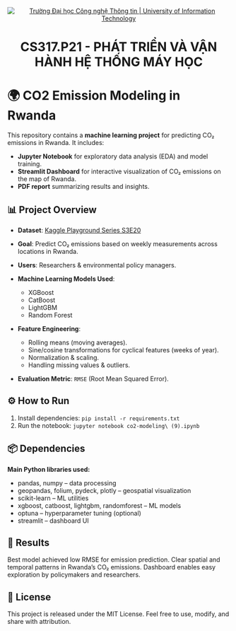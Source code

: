 <p align="center">
  <a href="https://www.uit.edu.vn/" title="Trường Đại học Công nghệ Thông tin" style="border: 5;">
    <img src="https://i.imgur.com/WmMnSRt.png" alt="Trường Đại học Công nghệ Thông tin | University of Information Technology">
  </a>
</p>

<!-- Title -->
<h1 align="center"><b>CS317.P21 - PHÁT TRIỂN VÀ VẬN HÀNH HỆ THỐNG MÁY HỌC</b></h1>

# 🌍 CO2 Emission Modeling in Rwanda
This repository contains a **machine learning project** for predicting CO₂ emissions in Rwanda. It includes:  
- **Jupyter Notebook** for exploratory data analysis (EDA) and model training.  
- **Streamlit Dashboard** for interactive visualization of CO₂ emissions on the map of Rwanda.  
- **PDF report** summarizing results and insights.  

## 📊 Project Overview
- **Dataset**: [Kaggle Playground Series S3E20](https://www.kaggle.com/competitions/playground-series-s3e20)  
- **Goal**: Predict CO₂ emissions based on weekly measurements across locations in Rwanda.  
- **Users**: Researchers & environmental policy managers.  
- **Machine Learning Models Used**:  
  - XGBoost  
  - CatBoost  
  - LightGBM  
  - Random Forest  

- **Feature Engineering**:  
  - Rolling means (moving averages).  
  - Sine/cosine transformations for cyclical features (weeks of year).  
  - Normalization & scaling.  
  - Handling missing values & outliers.  

- **Evaluation Metric**: `RMSE` (Root Mean Squared Error).  
## ⚙️ How to Run
1. Install dependencies: `pip install -r requirements.txt`
2. Run the notebook: `jupyter notebook co2-modeling\ (9).ipynb`

## 📦 Dependencies
**Main Python libraries used:**
- pandas, numpy – data processing
- geopandas, folium, pydeck, plotly – geospatial visualization
- scikit-learn – ML utilities
- xgboost, catboost, lightgbm, randomforest – ML models
- optuna – hyperparameter tuning (optional)
- streamlit – dashboard UI
## 📑 Results

Best model achieved low RMSE for emission prediction.
Clear spatial and temporal patterns in Rwanda’s CO₂ emissions.
Dashboard enables easy exploration by policymakers and researchers.
## 📜 License
This project is released under the MIT License. Feel free to use, modify, and share with attribution.
